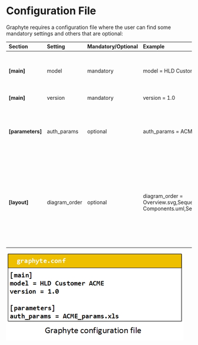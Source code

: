 # Configuration File

Graphyte requires a configuration file where the user can find some mandatory settings and others that are optional:

| Section | Setting | Mandatory/Optional | Example | Description |
|:------- |:------- |:------- |:------- |:------- |
| **[main]** | model | mandatory | model = HLD Customer ACME | Global name of the model. It will appear in all modules. |
| **[main]** | version | mandatory | version = 1.0 | Version of the model. |
| **[parameters]** | auth_params | optional | auth_params = ACME_params.xls | Worksheet with the list of authorised parameters for template validation. |
| **[layout]** | diagram_order | optional | diagram_order = Overview.svg,Sequence.uml,Architecture Components.uml,Service.svg | Desired order for the modules in the navigation menu. Use exact diagram filenames (spaces allowed). Comma separated. |

![configfile.jpg](img/configfile.jpg)

